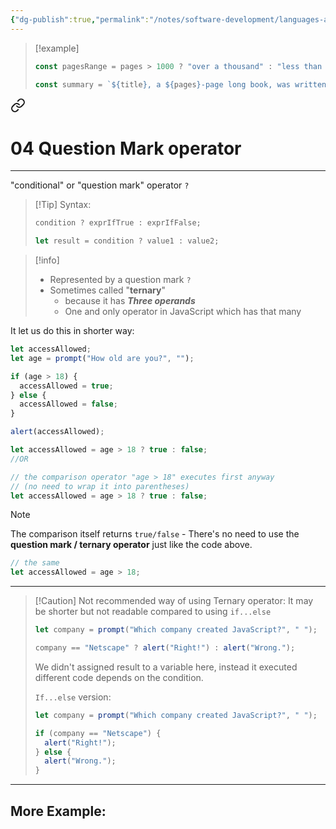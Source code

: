 ```yaml
---
{"dg-publish":true,"permalink":"/notes/software-development/languages-and-frameworks/web-development/front-end/react-js/00-essential-java-script/04-ternaries-instead-of-ifelse-statements/","tags":["programming","jsbasics","javascript","JS-Fundamentals"],"created":"2025-07-13T15:24:56.669+08:00"}
---
```


>[!example]
>```javascript
>const pagesRange = pages > 1000 ? "over a thousand" : "less than 1000"; // over a thousand
>```
>
>```javascript
>const summary = `${title}, a ${pages}-page long book, was written by ${author} and published in ${publicationDate.split("-")[0]}. The book ${hasMovieAdaptation ? "" : "not"} been adapted as a movie`;
>```





<div class="transclusion internal-embed is-loaded"><a class="markdown-embed-link" href="/notes/software-development/languages-and-frameworks/web-development/front-end/javascript-vanilla/01-basics/08-conditionals/04-ternary-question-mark-operator/" aria-label="Open link"><svg xmlns="http://www.w3.org/2000/svg" width="24" height="24" viewBox="0 0 24 24" fill="none" stroke="currentColor" stroke-width="2" stroke-linecap="round" stroke-linejoin="round" class="svg-icon lucide-link"><path d="M10 13a5 5 0 0 0 7.54.54l3-3a5 5 0 0 0-7.07-7.07l-1.72 1.71"></path><path d="M14 11a5 5 0 0 0-7.54-.54l-3 3a5 5 0 0 0 7.07 7.07l1.71-1.71"></path></svg></a><div class="markdown-embed">





# 04 Question Mark operator

---

"conditional" or "question mark" operator `?`

> [!Tip] Syntax:
>
> ```javascript
> condition ? exprIfTrue : exprIfFalse;
>
> let result = condition ? value1 : value2;
> ```

> [!info]
>
> - Represented by a question mark `?`
> - Sometimes called "**ternary**"
>   - because it has **_Three operands_**
>   - One and only operator in JavaScript which has that many

It let us do this in shorter way:

```javascript
let accessAllowed;
let age = prompt("How old are you?", "");

if (age > 18) {
  accessAllowed = true;
} else {
  accessAllowed = false;
}

alert(accessAllowed);
```

```javascript
let accessAllowed = age > 18 ? true : false;
//OR

// the comparison operator "age > 18" executes first anyway
// (no need to wrap it into parentheses)
let accessAllowed = age > 18 ? true : false;
```

> [!note]
> The comparison itself returns `true/false` - There's no need to use the **question mark / ternary operator** just like the code above.
>
> ```javascript
> // the same
> let accessAllowed = age > 18;
> ```

---

> [!Caution] Not recommended way of using Ternary operator:
> It may be shorter but not readable compared to using `if...else`
>
> ```javascript
> let company = prompt("Which company created JavaScript?", " ");
>
> company == "Netscape" ? alert("Right!") : alert("Wrong.");
> ```
>
> We didn't assigned result to a variable here, instead it executed different code depends on the condition.
>
> `If...else` version:
>
> ```javascript
> let company = prompt("Which company created JavaScript?", " ");
>
> if (company == "Netscape") {
>   alert("Right!");
> } else {
>   alert("Wrong.");
> }
> ```

---

## More Example:


</div></div>
